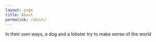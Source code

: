 ```yaml
---
layout: page
title: About
permalink: /about/
---
```


In their own ways, a dog and a lobster try to make sense of the world
